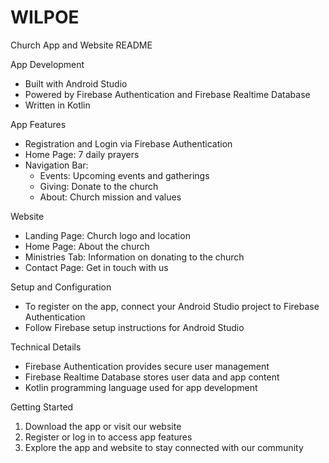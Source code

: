 # WILPOE
Church App and Website README

App Development

- Built with Android Studio
- Powered by Firebase Authentication and Firebase Realtime Database
- Written in Kotlin

App Features

- Registration and Login via Firebase Authentication
- Home Page: 7 daily prayers
- Navigation Bar:
    - Events: Upcoming events and gatherings
    - Giving: Donate to the church
    - About: Church mission and values

Website

- Landing Page: Church logo and location
- Home Page: About the church
- Ministries Tab: Information on donating to the church
- Contact Page: Get in touch with us

Setup and Configuration

- To register on the app, connect your Android Studio project to Firebase Authentication
- Follow Firebase setup instructions for Android Studio

Technical Details

- Firebase Authentication provides secure user management
- Firebase Realtime Database stores user data and app content
- Kotlin programming language used for app development

Getting Started

1. Download the app or visit our website
2. Register or log in to access app features
3. Explore the app and website to stay connected with our community
